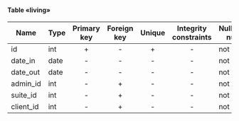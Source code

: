 #### Table «living»

| Name      | Type | Primary key | Foreign key | Unique | Integrity constraints | Null/not null |
| --------- | ---- | :---------: | :---------: | :----: | :-------------------: | ------------- |
| id        | int  |      +      |      -      |   +    |           -           | not null      |
| date_in   | date |      -      |      -      |   -    |           -           | not null      |
| date_out  | date |      -      |      -      |   -    |           -           | not null      |
| admin_id  | int  |      -      |      +      |   -    |           -           | not null      |
| suite_id  | int  |      -      |      +      |   -    |           -           | not null      |
| client_id | int  |      -      |      +      |   -    |           -           | not null      |

